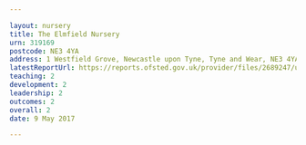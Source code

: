 ```yaml
---

layout: nursery
title: The Elmfield Nursery
urn: 319169
postcode: NE3 4YA
address: 1 Westfield Grove, Newcastle upon Tyne, Tyne and Wear, NE3 4YA
latestReportUrl: https://reports.ofsted.gov.uk/provider/files/2689247/urn/319169.pdf
teaching: 2
development: 2
leadership: 2
outcomes: 2
overall: 2
date: 9 May 2017

---
```

